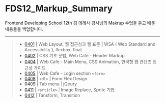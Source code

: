 # FDS12_Markup_Summary
Frontend Developing School 12th 
김 데레사 강사님의 Makrup 수업을 듣고 배운 내용들을 백업합니다.

---

> - [0401](README/190401.md) | Web Layout, 웹 접근성과 웹 표준 | WSA ( Web Standard and Accessibility ), flexbox, float
> - [0402](README/190402.md) | CSS 기초 문법, Web Cafe - Header Markup
> - [0404](README/190404.md) | Web Cafe - Main Menu, CSS Animation, 한국형 웹 컨텐츠 접근성 가이드
> - [0405](README/190405.md) | Web Cafe - Login section `<form>`
> - [0408](README/190408.md) | `<dl>` | Form Flex Design
> - [0409](README/190409.md) | Tab menu | jQeury
> - [0411](README/190411.md) | `<article>` | Image Replace, Sprite 기법
> - [0412](README/190412.md) | Tansform, Transition

